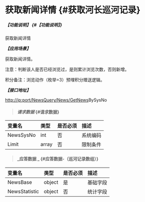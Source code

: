 # 获取新闻详情 {#获取河长巡河记录}

##### _【功能说明】_ {#【功能说明】}

获取新闻详情

_**【应用场景】**_

获取新闻详情。

注意：判断该人是否已经浏览过，是则累计浏览次数，否则新增。

积分备注：浏览动作（枚举=3）预埋积分赠送逻辑。

_**【接口地址】**_

[http://ip:port/NewsQuery/](http://ip:port/HMQuery/PatrolRiver/GetPatrolRivers)[News](http://ip:port/HMQuery/PatrolRiver/GetPatrolRivers)[/Get](http://ip:port/HMQuery/PatrolRiver/GetPatrolRivers)[News](http://ip:port/HMQuery/PatrolRiver/GetPatrolRivers)BySysNo

> #### _请求数据_ {#请求数据}

| 变量名 | 类型 | 是否必须 | 描述 |
| :--- | :--- | :--- | :--- |
| NewsSysNo | int | 否 | 系统编码 |
| Limit | array | 否 | 限制条件 |

> #### _应答数据 _ {#应答数据-（巡河记录数组）}

| 变量名 | 类型 | 是否必须 | 描述 |
| :--- | :--- | :--- | :--- |
| NewsBase | object | 是 | 基础字段 |
| NewsStatistic | object | 否 | 统计字段 |



